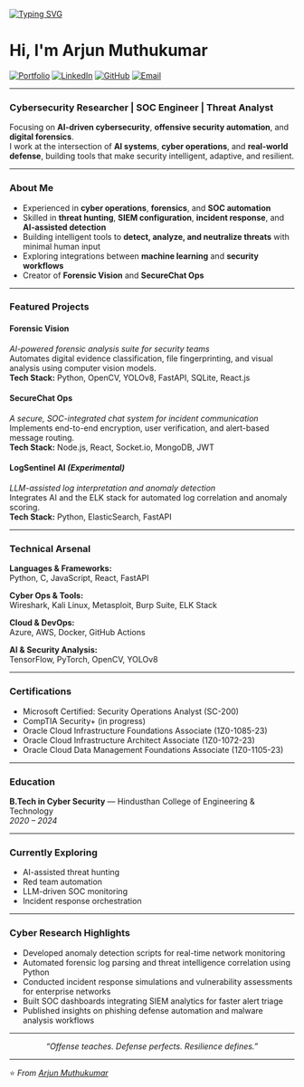 [![Typing SVG](https://readme-typing-svg.demolab.com?font=Fira+Code&pause=1000&color=00FFFF&width=435&lines=Hi+I'm+Arjun+Muthukumar;Cybersecurity+Researcher+%7C+SOC+Engineer+%7C+Threat+Analyst)](https://git.io/typing-svg)

# Hi, I'm Arjun Muthukumar  
[![Portfolio](https://img.shields.io/badge/Portfolio-000000?style=for-the-badge&logo=About.me&logoColor=white)](https://arjunmuthukumar.netlify.app/)
[![LinkedIn](https://img.shields.io/badge/LinkedIn-0A66C2?style=for-the-badge&logo=linkedin&logoColor=white)](https://linkedin.com/in/arjunmuthukumar)
[![GitHub](https://img.shields.io/badge/GitHub-181717?style=for-the-badge&logo=github&logoColor=white)](https://github.com/arjunmuthukumar)
[![Email](https://img.shields.io/badge/Email-0078D4?style=for-the-badge&logo=gmail&logoColor=white)](mailto:arjunmuthukumar@email.com)

---

### Cybersecurity Researcher | SOC Engineer | Threat Analyst  

Focusing on **AI-driven cybersecurity**, **offensive security automation**, and **digital forensics**.  
I work at the intersection of **AI systems**, **cyber operations**, and **real-world defense**, building tools that make security intelligent, adaptive, and resilient.

---

### About Me  

- Experienced in **cyber operations**, **forensics**, and **SOC automation**  
- Skilled in **threat hunting**, **SIEM configuration**, **incident response**, and **AI-assisted detection**  
- Building intelligent tools to **detect, analyze, and neutralize threats** with minimal human input  
- Exploring integrations between **machine learning** and **security workflows**  
- Creator of **Forensic Vision** and **SecureChat Ops**

---

### Featured Projects  

#### Forensic Vision  
*AI-powered forensic analysis suite for security teams*  
Automates digital evidence classification, file fingerprinting, and visual analysis using computer vision models.  
**Tech Stack:** Python, OpenCV, YOLOv8, FastAPI, SQLite, React.js  

#### SecureChat Ops  
*A secure, SOC-integrated chat system for incident communication*  
Implements end-to-end encryption, user verification, and alert-based message routing.  
**Tech Stack:** Node.js, React, Socket.io, MongoDB, JWT  

#### LogSentinel AI *(Experimental)*  
*LLM-assisted log interpretation and anomaly detection*  
Integrates AI and the ELK stack for automated log correlation and anomaly scoring.  
**Tech Stack:** Python, ElasticSearch, FastAPI  

---

### Technical Arsenal  

**Languages & Frameworks:**  
Python, C, JavaScript, React, FastAPI  

**Cyber Ops & Tools:**  
Wireshark, Kali Linux, Metasploit, Burp Suite, ELK Stack  

**Cloud & DevOps:**  
Azure, AWS, Docker, GitHub Actions  

**AI & Security Analysis:**  
TensorFlow, PyTorch, OpenCV, YOLOv8  

---

### Certifications  

- Microsoft Certified: Security Operations Analyst (SC-200)  
- CompTIA Security+ (in progress)  
- Oracle Cloud Infrastructure Foundations Associate (1Z0-1085-23)  
- Oracle Cloud Infrastructure Architect Associate (1Z0-1072-23)  
- Oracle Cloud Data Management Foundations Associate (1Z0-1105-23)  

---

### Education  

**B.Tech in Cyber Security** — Hindusthan College of Engineering & Technology  
*2020 – 2024*

---

### Currently Exploring  

- AI-assisted threat hunting  
- Red team automation  
- LLM-driven SOC monitoring  
- Incident response orchestration  

---

### Cyber Research Highlights  

- Developed anomaly detection scripts for real-time network monitoring  
- Automated forensic log parsing and threat intelligence correlation using Python  
- Conducted incident response simulations and vulnerability assessments for enterprise networks  
- Built SOC dashboards integrating SIEM analytics for faster alert triage  
- Published insights on phishing defense automation and malware analysis workflows  

---

<p align="center">
  <i>“Offense teaches. Defense perfects. Resilience defines.”</i>
</p>

---

⭐️ *From [Arjun Muthukumar](https://github.com/arjunmuthukumar)*
